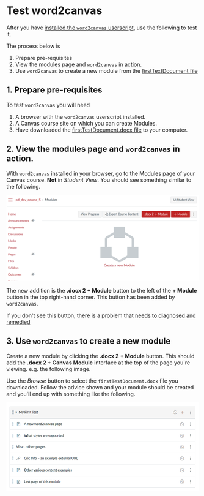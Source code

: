 # Test word2canvas

After you have [installed the ```word2canvas``` userscript](./install.md), use the following to test it.

The process below is

1. Prepare pre-requisites
2. View the modules page and ```word2canvas``` in action.
3. Use ```word2canvas``` to create a new module from the [firstTextDocument file](https://github.com/djplaner/word-to-canvas-module/raw/main/docs/firstTestDocument.docx)

## 1. Prepare pre-requisites

To test ```word2canvas``` you will need

1. A browser with the ```word2canvas``` userscript installed.
2. A Canvas course site on which you can create Modules.
3. Have downloaded the [firstTestDocument.docx file](https://github.com/djplaner/word-to-canvas-module/raw/main/docs/firstTestDocument.docx) to your computer.

## 2. View the modules page and ```word2canvas``` in action.

With ```word2canvas``` installed in your browser, go to the Modules page of your Canvas course. **Not** in _Student View_. You should see something similar to the following.

![](images/testingInitiate.png)

The new addition is the **.docx 2 + Module** button to the left of the **+ Module** button in the top right-hand corner. This button has been added by ```word2canvas```.

If you don't see this button, there is a problem that [needs to diagnosed and remedied](./diagnosis.md)

## 3. Use ```word2canvas``` to create a new module

Create a new module by clicking the **.docx 2 + Module** button. This should add the **.docx 2 + Canvas Module** interface at the top of the page you're viewing. e.g. the following image.

Use the _Browse_ button to select the ```firstTestDocument.docx``` file you downloaded. Follow the advice shown and your module should be created and you'll end up with something like the following.

![](images/myFirstTest.png)